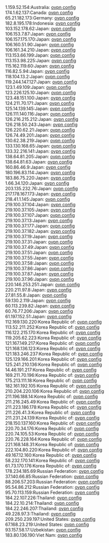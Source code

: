 1.159.52.154:Australia: [ovpn config](vpn/1_159_52_154.ovpn)  
174.1.62.137:Canada: [ovpn config](vpn/174_1_62_137.ovpn)  
65.21.182.173:Germany: [ovpn config](vpn/65_21_182_173.ovpn)  
182.8.195.178:Indonesia: [ovpn config](vpn/182_8_195_178.ovpn)  
103.152.178.62:Japan: [ovpn config](vpn/103_152_178_62.ovpn)  
106.153.7.87:Japan: [ovpn config](vpn/106_153_7_87.ovpn)  
106.157.175.170:Japan: [ovpn config](vpn/106_157_175_170.ovpn)  
106.160.51.90:Japan: [ovpn config](vpn/106_160_51_90.ovpn)  
106.161.34.210:Japan: [ovpn config](vpn/106_161_34_210.ovpn)  
113.153.66.199:Japan: [ovpn config](vpn/113_153_66_199.ovpn)  
113.153.98.225:Japan: [ovpn config](vpn/113_153_98_225.ovpn)  
115.162.119.60:Japan: [ovpn config](vpn/115_162_119_60.ovpn)  
116.82.5.94:Japan: [ovpn config](vpn/116_82_5_94.ovpn)  
118.104.13.2:Japan: [ovpn config](vpn/118_104_13_2.ovpn)  
119.244.147.127:Japan: [ovpn config](vpn/119_244_147_127.ovpn)  
123.1.49.109:Japan: [ovpn config](vpn/123_1_49_109.ovpn)  
123.226.125.10:Japan: [ovpn config](vpn/123_226_125_10.ovpn)  
123.48.151.100:Japan: [ovpn config](vpn/123_48_151_100.ovpn)  
124.211.70.171:Japan: [ovpn config](vpn/124_211_70_171.ovpn)  
125.14.139.145:Japan: [ovpn config](vpn/125_14_139_145.ovpn)  
126.111.140.116:Japan: [ovpn config](vpn/126_111_140_116.ovpn)  
126.216.215.212:Japan: [ovpn config](vpn/126_216_215_212.ovpn)  
126.218.50.243:Japan: [ovpn config](vpn/126_218_50_243.ovpn)  
126.220.62.21:Japan: [ovpn config](vpn/126_220_62_21.ovpn)  
126.74.49.201:Japan: [ovpn config](vpn/126_74_49_201.ovpn)  
130.62.38.219:Japan: [ovpn config](vpn/130_62_38_219.ovpn)  
133.130.168.65:Japan: [ovpn config](vpn/133_130_168_65.ovpn)  
133.32.216.141:Japan: [ovpn config](vpn/133_32_216_141.ovpn)  
138.64.81.205:Japan: [ovpn config](vpn/138_64_81_205.ovpn)  
138.64.81.63:Japan: [ovpn config](vpn/138_64_81_63.ovpn)  
160.86.46.9:Japan: [ovpn config](vpn/160_86_46_9.ovpn)  
180.196.83.114:Japan: [ovpn config](vpn/180_196_83_114.ovpn)  
183.86.75.220:Japan: [ovpn config](vpn/183_86_75_220.ovpn)  
1.66.34.120:Japan: [ovpn config](vpn/1_66_34_120.ovpn)  
203.135.232.76:Japan: [ovpn config](vpn/203_135_232_76.ovpn)  
217.178.167.173:Japan: [ovpn config](vpn/217_178_167_173.ovpn)  
218.41.1.145:Japan: [ovpn config](vpn/218_41_1_145.ovpn)  
219.100.37.104:Japan: [ovpn config](vpn/219_100_37_104.ovpn)  
219.100.37.105:Japan: [ovpn config](vpn/219_100_37_105.ovpn)  
219.100.37.107:Japan: [ovpn config](vpn/219_100_37_107.ovpn)  
219.100.37.13:Japan: [ovpn config](vpn/219_100_37_13.ovpn)  
219.100.37.177:Japan: [ovpn config](vpn/219_100_37_177.ovpn)  
219.100.37.182:Japan: [ovpn config](vpn/219_100_37_182.ovpn)  
219.100.37.19:Japan: [ovpn config](vpn/219_100_37_19.ovpn)  
219.100.37.31:Japan: [ovpn config](vpn/219_100_37_31.ovpn)  
219.100.37.49:Japan: [ovpn config](vpn/219_100_37_49.ovpn)  
219.100.37.51:Japan: [ovpn config](vpn/219_100_37_51.ovpn)  
219.100.37.55:Japan: [ovpn config](vpn/219_100_37_55.ovpn)  
219.100.37.58:Japan: [ovpn config](vpn/219_100_37_58.ovpn)  
219.100.37.86:Japan: [ovpn config](vpn/219_100_37_86.ovpn)  
219.100.37.87:Japan: [ovpn config](vpn/219_100_37_87.ovpn)  
219.100.37.96:Japan: [ovpn config](vpn/219_100_37_96.ovpn)  
220.146.253.251:Japan: [ovpn config](vpn/220_146_253_251.ovpn)  
220.211.97.8:Japan: [ovpn config](vpn/220_211_97_8.ovpn)  
27.81.55.8:Japan: [ovpn config](vpn/27_81_55_8.ovpn)  
59.130.2.119:Japan: [ovpn config](vpn/59_130_2_119.ovpn)  
60.113.239.82:Japan: [ovpn config](vpn/60_113_239_82.ovpn)  
60.76.77.206:Japan: [ovpn config](vpn/60_76_77_206.ovpn)  
61.197.152.51:Japan: [ovpn config](vpn/61_197_152_51.ovpn)  
112.169.130.220:Korea Republic of: [ovpn config](vpn/112_169_130_220.ovpn)  
113.52.211.252:Korea Republic of: [ovpn config](vpn/113_52_211_252.ovpn)  
116.122.215.170:Korea Republic of: [ovpn config](vpn/116_122_215_170.ovpn)  
119.205.62.223:Korea Republic of: [ovpn config](vpn/119_205_62_223.ovpn)  
121.167.149.217:Korea Republic of: [ovpn config](vpn/121_167_149_217.ovpn)  
121.168.136.123:Korea Republic of: [ovpn config](vpn/121_168_136_123.ovpn)  
121.183.246.237:Korea Republic of: [ovpn config](vpn/121_183_246_237.ovpn)  
125.129.166.201:Korea Republic of: [ovpn config](vpn/125_129_166_201.ovpn)  
125.241.210.136:Korea Republic of: [ovpn config](vpn/125_241_210_136.ovpn)  
14.46.191.217:Korea Republic of: [ovpn config](vpn/14_46_191_217.ovpn)  
169.211.70.196:Korea Republic of: [ovpn config](vpn/169_211_70_196.ovpn)  
175.213.111.18:Korea Republic of: [ovpn config](vpn/175_213_111_18.ovpn)  
182.161.192.105:Korea Republic of: [ovpn config](vpn/182_161_192_105.ovpn)  
210.204.220.106:Korea Republic of: [ovpn config](vpn/210_204_220_106.ovpn)  
211.196.188.14:Korea Republic of: [ovpn config](vpn/211_196_188_14.ovpn)  
211.216.245.49:Korea Republic of: [ovpn config](vpn/211_216_245_49.ovpn)  
211.223.186.178:Korea Republic of: [ovpn config](vpn/211_223_186_178.ovpn)  
211.226.41.3:Korea Republic of: [ovpn config](vpn/211_226_41_3.ovpn)  
211.231.24.139:Korea Republic of: [ovpn config](vpn/211_231_24_139.ovpn)  
218.150.137.160:Korea Republic of: [ovpn config](vpn/218_150_137_160.ovpn)  
220.70.34.176:Korea Republic of: [ovpn config](vpn/220_70_34_176.ovpn)  
220.74.105.53:Korea Republic of: [ovpn config](vpn/220_74_105_53.ovpn)  
220.76.228.164:Korea Republic of: [ovpn config](vpn/220_76_228_164.ovpn)  
221.168.148.31:Korea Republic of: [ovpn config](vpn/221_168_148_31.ovpn)  
222.104.80.220:Korea Republic of: [ovpn config](vpn/222_104_80_220.ovpn)  
49.167.12.160:Korea Republic of: [ovpn config](vpn/49_167_12_160.ovpn)  
58.232.170.141:Korea Republic of: [ovpn config](vpn/58_232_170_141.ovpn)  
61.73.170.176:Korea Republic of: [ovpn config](vpn/61_73_170_176.ovpn)  
178.234.185.69:Russian Federation: [ovpn config](vpn/178_234_185_69.ovpn)  
37.140.66.85:Russian Federation: [ovpn config](vpn/37_140_66_85.ovpn)  
88.206.57.203:Russian Federation: [ovpn config](vpn/88_206_57_203.ovpn)  
95.54.86.212:Russian Federation: [ovpn config](vpn/95_54_86_212.ovpn)  
95.70.113.159:Russian Federation: [ovpn config](vpn/95_70_113_159.ovpn)  
184.22.107.226:Thailand: [ovpn config](vpn/184_22_107_226.ovpn)  
184.22.10.214:Thailand: [ovpn config](vpn/184_22_10_214.ovpn)  
184.22.246.207:Thailand: [ovpn config](vpn/184_22_246_207.ovpn)  
49.228.97.3:Thailand: [ovpn config](vpn/49_228_97_3.ovpn)  
209.250.239.197:United States: [ovpn config](vpn/209_250_239_197.ovpn)  
67.168.23.219:United States: [ovpn config](vpn/67_168_23_219.ovpn)  
93.157.58.17:Uzbekistan: [ovpn config](vpn/93_157_58_17.ovpn)  
183.80.136.190:Viet Nam: [ovpn config](vpn/183_80_136_190.ovpn)  
